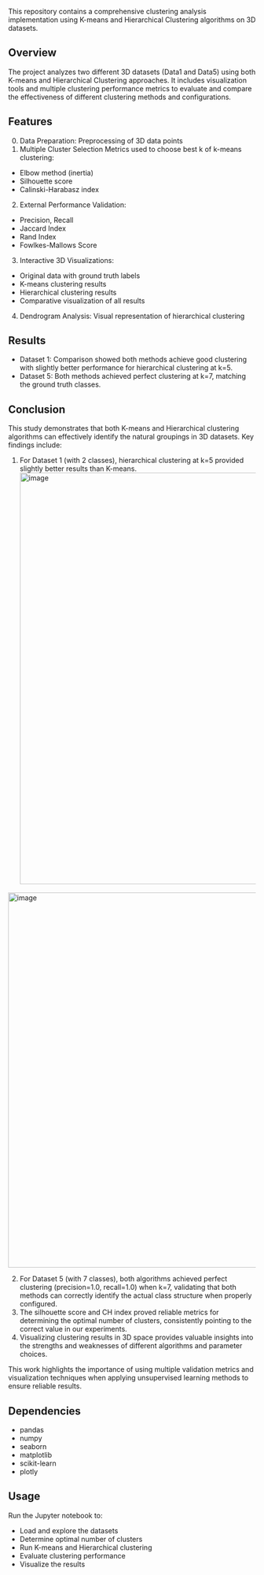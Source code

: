 This repository contains a comprehensive clustering analysis implementation using K-means and Hierarchical Clustering algorithms on 3D datasets.

## Overview
The project analyzes two different 3D datasets (Data1 and Data5) using both K-means and Hierarchical Clustering approaches. It includes visualization tools and multiple clustering performance metrics to evaluate and compare the effectiveness of different clustering methods and configurations.

## Features
0. Data Preparation: Preprocessing of 3D data points
1. Multiple Cluster Selection Metrics used to choose best k of k-means clustering:
- Elbow method (inertia)
- Silhouette score
- Calinski-Harabasz index

2. External Performance Validation:
- Precision, Recall
- Jaccard Index
- Rand Index
- Fowlkes-Mallows Score

3. Interactive 3D Visualizations:
- Original data with ground truth labels
- K-means clustering results
- Hierarchical clustering results
- Comparative visualization of all results

4. Dendrogram Analysis: Visual representation of hierarchical clustering

## Results
- Dataset 1: Comparison showed both methods achieve good clustering with slightly better performance for hierarchical clustering at k=5.
- Dataset 5: Both methods achieved perfect clustering at k=7, matching the ground truth classes.

## Conclusion
This study demonstrates that both K-means and Hierarchical clustering algorithms can effectively identify the natural groupings in 3D datasets. Key findings include:
1. For Dataset 1 (with 2 classes), hierarchical clustering at k=5 provided slightly better results than K-means.<img width="836" alt="image" src="https://github.com/user-attachments/assets/cd2a6d5c-958d-4dc1-91da-c2cbec5e0863" />
<img width="762" alt="image" src="https://github.com/user-attachments/assets/411cb4bc-f445-4594-8532-dc280f8226af" />

2. For Dataset 5 (with 7 classes), both algorithms achieved perfect clustering (precision=1.0, recall=1.0) when k=7, validating that both methods can correctly identify the actual class structure when properly configured.
3. The silhouette score and CH index proved reliable metrics for determining the optimal number of clusters, consistently pointing to the correct value in our experiments.
4. Visualizing clustering results in 3D space provides valuable insights into the strengths and weaknesses of different algorithms and parameter choices.

This work highlights the importance of using multiple validation metrics and visualization techniques when applying unsupervised learning methods to ensure reliable results.

## Dependencies
- pandas
- numpy
- seaborn
- matplotlib
- scikit-learn
- plotly

## Usage
Run the Jupyter notebook to:
- Load and explore the datasets
- Determine optimal number of clusters
- Run K-means and Hierarchical clustering
- Evaluate clustering performance
- Visualize the results
